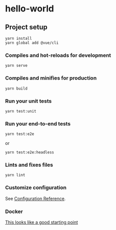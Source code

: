 # hello-world

## Project setup
```
yarn install
yarn global add @vue/cli
```

### Compiles and hot-reloads for development
```
yarn serve
```

### Compiles and minifies for production
```
yarn build
```

### Run your unit tests
```
yarn test:unit
```

### Run your end-to-end tests
```
yarn test:e2e
```
or
```
yarn test:e2e:headless
```

### Lints and fixes files
```
yarn lint
```

### Customize configuration
See [Configuration Reference](https://cli.vuejs.org/config/).

### Docker
[This looks like a good starting point](https://github.com/nodejs/docker-node)
